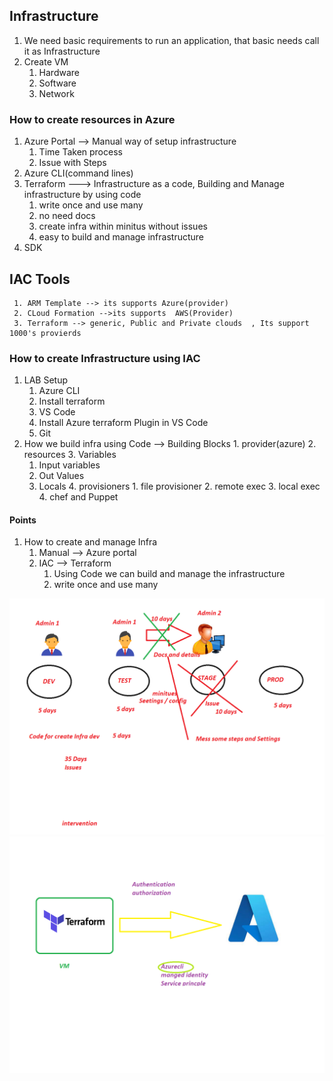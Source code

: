 ## Infrastructure 
   1. We need basic requirements to run an application, that basic needs call it as Infrastructure 
   2. Create VM 
       1. Hardware
       2. Software
       3. Network
### How to create resources in Azure 
  1. Azure Portal --> Manual way of setup infrastructure   
      1. Time Taken process
      2. Issue with Steps
  2. Azure CLI(command lines) 
  3. Terraform   ---> Infrastructure as a code, Building and Manage infrastructure by using code  
     1. write once and use many 
     2. no need docs
     3. create infra within minitus without issues 
     4. easy to build and manage infrastructure 
  4. SDK 


  ## IAC Tools 
     1. ARM Template --> its supports Azure(provider) 
     2. CLoud Formation -->its supports  AWS(Provider)
     3. Terraform --> generic, Public and Private clouds  , Its support 1000's provierds 


### How to create Infrastructure using IAC 
   1. LAB Setup  
      1. Azure CLI 
      2. Install terraform 
      3. VS Code 
      4. Install Azure terraform Plugin in VS Code
      5. Git 
   2. How we build infra using Code --> Building Blocks 
     1. provider(azure)
     2. resources 
     3. Variables
         1. Input variables
         2. Out Values
         3. Locals 
     4. provisioners
          1. file provisioner
          2. remote exec
          3. local exec
          4. chef and Puppet 


#### Points 
   1. How to create and manage Infra 
      1. Manual --> Azure portal 
      2. IAC  --> Terraform  
         1. Using Code we can build and manage the infrastructure 
         2. write once and use many

![infra](Images/infra.png) 
![Infra1](Images/Authentication.png)
   
  